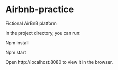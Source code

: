 # Airbnb-practice
Fictional AirBnB platform

In the project directory, you can run:

Npm install

Npm start

Open http://localhost:8080 to view it in the browser.
